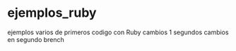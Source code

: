 # ejemplos_ruby
ejemplos varios de primeros codigo con Ruby
cambios 1
segundos cambios en segundo brench
